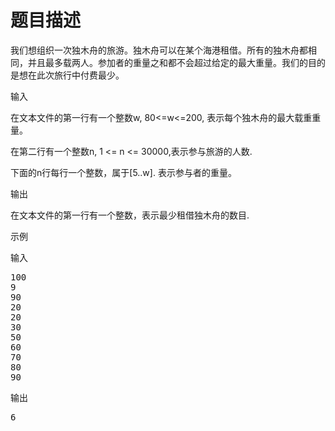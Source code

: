 # 题目描述


<p>
	我们想组织一次独木舟的旅游。独木舟可以在某个海港租借。所有的独木舟都相同，并且最多载两人。参加者的重量之和都不会超过给定的最大重量。我们的目的是想在此次旅行中付费最少。
</p>
<p>
	输入
</p>
<p>
	在文本文件的第一行有一个整数w, 80&lt;=w&lt;=200, 表示每个独木舟的最大载重重量。
</p>
<p>
	在第二行有一个整数n, 1 &lt;= n &lt;= 30000,表示参与旅游的人数.
</p>
<p>
	下面的n行每行一个整数，属于[5..w]. 表示参与者的重量。
</p>
<p>
	输出
</p>
<p>
	在文本文件的第一行有一个整数，表示最少租借独木舟的数目.
</p>
<p>
	示例
</p>
<p>
	输入
</p>
<pre>100
9
90
20
20
30
50
60
70
80
90
</pre>
<p>
	输出
</p>
<pre>6
</pre>
